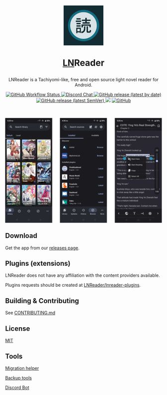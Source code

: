 <p align="center">
  <img src="./.github/readme-images/icon_alt.png" align="center" width="128" style="border-radius: 64"/>
<p>
<h1 align="center">

  [LN](#)Reader

</h1>
<p align="center">
  LNReader is a Tachiyomi-like, free and open source light novel reader for Android.
</p>
<div align="center">
  <a href="https://github.com/LNReader/lnreader/actions/workflows/build.yml">
    <img alt="GitHub Workflow Status" src="https://img.shields.io/github/actions/workflow/status/LNReader/lnreader/build.yml?branch=main">
  </a>
  <a href="https://discord.gg/QdcWN4MD63">
    <img alt="Discord Chat" src="https://img.shields.io/discord/835746409357246465.svg?logo=discord&logoColor=white&logoWidth=20&labelColor=7289DA&label=Discord&color=17cf48">
  </a>
  <a href="https://github.com/LNReader/lnreader/releases/latest">
    <img alt="GitHub release (latest by date)" src="https://img.shields.io/github/v/release/LNReader/lnreader">
  </a>
  <a href="https://github.com/LNReader/lnreader-preview/releases/latest">
    <img alt="GitHub release (latest SemVer)" src="https://img.shields.io/github/v/release/LNReader/lnreader-preview?color=red&label=preview">
  </a>
  <a title="Crowdin" target="_blank" href="https://crowdin.com/project/lnreader"><img src="https://badges.crowdin.net/lnreader/localized.svg"></a>
  <a href="https://github.com/LNReader/lnreader/blob/main/LICENSE">
    <img alt="GitHub" src="https://img.shields.io/github/license/LNReader/lnreader">
  </a>
</div>

<br>
<br>

<p align="center">
  <img src="./.github/readme-images/screenshots.png" align="center" />
</p>

## Download

Get the app from our [releases page](https://github.com/LNReader/lnreader/releases).

## Plugins (extensions)

LNReader does not have any affiliation with the content providers available.

Plugins requests should be created at [LNReader/lnreader-plugins](https://github.com/LNReader/lnreader-plugins).

## Building & Contributing

See [CONTRIBUTING.md](./CONTRIBUTING.md)

## License

[MIT](https://github.com/rajarsheechatterjee/lnreader/blob/main/LICENSE)

## Tools

[Migration helper](https://lnreader.github.io/plugins-migration/)

[Backup tools](https://github.com/LNReader/remote-service)

[Discord Bot](https://github.com/LNReader/lnreader-bot)
